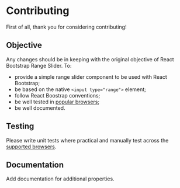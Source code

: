 # Contributing

First of all, thank you for considering contributing! 

## Objective

Any changes should be in keeping with the original objective of React Bootstrap Range Slider. To:

 - provide a simple range slider component to be used with React Bootstrap;
 - be based on the native `<input type="range">` element;
 - follow React Boostrap conventions;
 - be well tested in [popular browsers](./#browser-compatibility);
 - be well documented.

## Testing

Please write unit tests where practical and manually test across the [supported browsers](./#browser-compatibility).

## Documentation

Add documentation for additional properties.

